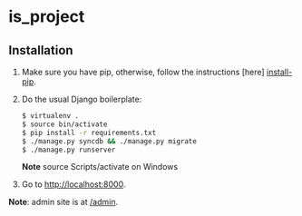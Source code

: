 is_project
==========

Installation
------------

1. Make sure you have pip, otherwise, follow the instructions
   [here] [install-pip].
2. Do the usual Django boilerplate:
   ```bash
   $ virtualenv .
   $ source bin/activate
   $ pip install -r requirements.txt
   $ ./manage.py syncdb && ./manage.py migrate
   $ ./manage.py runserver
   ```

   **Note** source Scripts/activate on Windows
3. Go to [http://localhost:8000](http://localhost:8000).

**Note**: admin site is at [/admin](http://localhost:8000/admin).

[pip]: http://www.pip-installer.org/en/1.3.X
[install-pip]: http://www.pip-installer.org/en/1.3.X/installing.html
